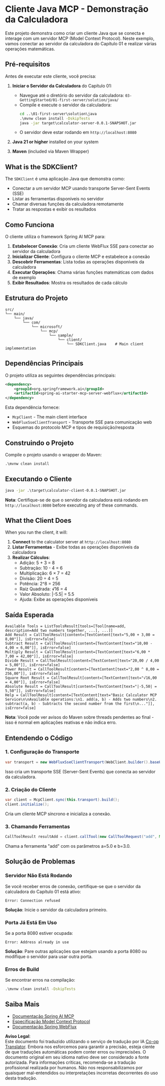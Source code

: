 <!--
CO_OP_TRANSLATOR_METADATA:
{
  "original_hash": "7074b9f4c8cd147c1c10f569d8508c82",
  "translation_date": "2025-06-11T13:09:31+00:00",
  "source_file": "03-GettingStarted/02-client/solution/java/README.md",
  "language_code": "pt"
}
-->
# Cliente Java MCP - Demonstração da Calculadora

Este projeto demonstra como criar um cliente Java que se conecta e interage com um servidor MCP (Model Context Protocol). Neste exemplo, vamos conectar ao servidor da calculadora do Capítulo 01 e realizar várias operações matemáticas.

## Pré-requisitos

Antes de executar este cliente, você precisa:

1. **Iniciar o Servidor da Calculadora** do Capítulo 01:
   - Navegue até o diretório do servidor da calculadora: `03-GettingStarted/01-first-server/solution/java/`
   - Compile e execute o servidor da calculadora:
     ```cmd
     cd ..\01-first-server\solution\java
     .\mvnw clean install -DskipTests
     java -jar target\calculator-server-0.0.1-SNAPSHOT.jar
     ```
   - O servidor deve estar rodando em `http://localhost:8080`

2. **Java 21 or higher** installed on your system
3. **Maven** (included via Maven Wrapper)

## What is the SDKClient?

The `SDKClient` é uma aplicação Java que demonstra como:
- Conectar a um servidor MCP usando transporte Server-Sent Events (SSE)
- Listar as ferramentas disponíveis no servidor
- Chamar diversas funções da calculadora remotamente
- Tratar as respostas e exibir os resultados

## Como Funciona

O cliente utiliza o framework Spring AI MCP para:

1. **Estabelecer Conexão**: Cria um cliente WebFlux SSE para conectar ao servidor da calculadora
2. **Inicializar Cliente**: Configura o cliente MCP e estabelece a conexão
3. **Descobrir Ferramentas**: Lista todas as operações disponíveis da calculadora
4. **Executar Operações**: Chama várias funções matemáticas com dados de exemplo
5. **Exibir Resultados**: Mostra os resultados de cada cálculo

## Estrutura do Projeto

```
src/
└── main/
    └── java/
        └── com/
            └── microsoft/
                └── mcp/
                    └── sample/
                        └── client/
                            └── SDKClient.java    # Main client implementation
```

## Dependências Principais

O projeto utiliza as seguintes dependências principais:

```xml
<dependency>
    <groupId>org.springframework.ai</groupId>
    <artifactId>spring-ai-starter-mcp-server-webflux</artifactId>
</dependency>
```

Esta dependência fornece:
- `McpClient` - The main client interface
- `WebFluxSseClientTransport` - Transporte SSE para comunicação web
- Esquemas do protocolo MCP e tipos de requisição/resposta

## Construindo o Projeto

Compile o projeto usando o wrapper do Maven:

```cmd
.\mvnw clean install
```

## Executando o Cliente

```cmd
java -jar .\target\calculator-client-0.0.1-SNAPSHOT.jar
```

**Nota**: Certifique-se de que o servidor da calculadora está rodando em `http://localhost:8080` before executing any of these commands.

## What the Client Does

When you run the client, it will:

1. **Connect** to the calculator server at `http://localhost:8080`
2. **Listar Ferramentas** - Exibe todas as operações disponíveis da calculadora
3. **Realizar Cálculos**:
   - Adição: 5 + 3 = 8
   - Subtração: 10 - 4 = 6
   - Multiplicação: 6 × 7 = 42
   - Divisão: 20 ÷ 4 = 5
   - Potência: 2^8 = 256
   - Raiz Quadrada: √16 = 4
   - Valor Absoluto: |-5.5| = 5.5
   - Ajuda: Exibe as operações disponíveis

## Saída Esperada

```
Available Tools = ListToolsResult[tools=[Tool[name=add, description=Add two numbers together, ...], ...]]
Add Result = CallToolResult[content=[TextContent[text="5,00 + 3,00 = 8,00"]], isError=false]
Subtract Result = CallToolResult[content=[TextContent[text="10,00 - 4,00 = 6,00"]], isError=false]
Multiply Result = CallToolResult[content=[TextContent[text="6,00 * 7,00 = 42,00"]], isError=false]
Divide Result = CallToolResult[content=[TextContent[text="20,00 / 4,00 = 5,00"]], isError=false]
Power Result = CallToolResult[content=[TextContent[text="2,00 ^ 8,00 = 256,00"]], isError=false]
Square Root Result = CallToolResult[content=[TextContent[text="√16,00 = 4,00"]], isError=false]
Absolute Result = CallToolResult[content=[TextContent[text="|-5,50| = 5,50"]], isError=false]
Help = CallToolResult[content=[TextContent[text="Basic Calculator MCP Service\n\nAvailable operations:\n1. add(a, b) - Adds two numbers\n2. subtract(a, b) - Subtracts the second number from the first\n..."]], isError=false]
```

**Nota**: Você pode ver avisos do Maven sobre threads pendentes ao final - isso é normal em aplicações reativas e não indica erro.

## Entendendo o Código

### 1. Configuração do Transporte
```java
var transport = new WebFluxSseClientTransport(WebClient.builder().baseUrl("http://localhost:8080"));
```
Isso cria um transporte SSE (Server-Sent Events) que conecta ao servidor da calculadora.

### 2. Criação do Cliente
```java
var client = McpClient.sync(this.transport).build();
client.initialize();
```
Cria um cliente MCP síncrono e inicializa a conexão.

### 3. Chamando Ferramentas
```java
CallToolResult resultAdd = client.callTool(new CallToolRequest("add", Map.of("a", 5.0, "b", 3.0)));
```
Chama a ferramenta "add" com os parâmetros a=5.0 e b=3.0.

## Solução de Problemas

### Servidor Não Está Rodando
Se você receber erros de conexão, certifique-se que o servidor da calculadora do Capítulo 01 está ativo:
```
Error: Connection refused
```
**Solução**: Inicie o servidor da calculadora primeiro.

### Porta Já Está Em Uso
Se a porta 8080 estiver ocupada:
```
Error: Address already in use
```
**Solução**: Pare outras aplicações que estejam usando a porta 8080 ou modifique o servidor para usar outra porta.

### Erros de Build
Se encontrar erros na compilação:
```cmd
.\mvnw clean install -DskipTests
```

## Saiba Mais

- [Documentação Spring AI MCP](https://docs.spring.io/spring-ai/reference/api/mcp/)
- [Especificação Model Context Protocol](https://modelcontextprotocol.io/)
- [Documentação Spring WebFlux](https://docs.spring.io/spring-framework/docs/current/reference/html/web-reactive.html)

**Aviso Legal**:  
Este documento foi traduzido utilizando o serviço de tradução por IA [Co-op Translator](https://github.com/Azure/co-op-translator). Embora nos esforcemos para garantir a precisão, esteja ciente de que traduções automáticas podem conter erros ou imprecisões. O documento original em seu idioma nativo deve ser considerado a fonte autorizada. Para informações críticas, recomenda-se a tradução profissional realizada por humanos. Não nos responsabilizamos por quaisquer mal-entendidos ou interpretações incorretas decorrentes do uso desta tradução.